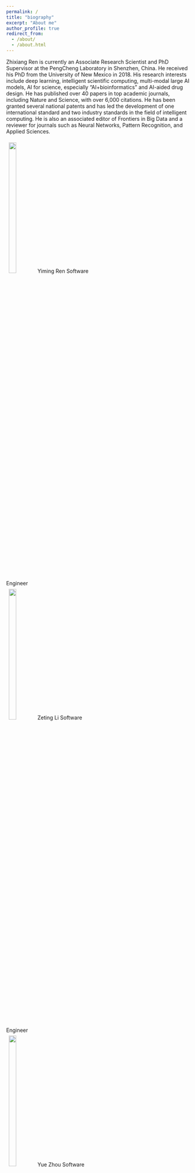 ```yaml
---
permalink: /
title: "biography"
excerpt: "About me"
author_profile: true
redirect_from: 
  - /about/
  - /about.html
---
```



Zhixiang Ren is currently an Associate Research Scientist and PhD Supervisor at the PengCheng Laboratory in Shenzhen, China. He received his PhD from the University of New Mexico in 2018. His research interests include deep learning, intelligent scientific computing, multi-modal large AI models, AI for science, especially “AI+bioinformatics” and AI-aided drug design. He has published over 40 papers in top academic journals, including Nature and Science, with over 6,000 citations. He has been granted several national patents and has led the development of one international standard and two industry standards in the field of intelligent computing. He is also an associated editor of Frontiers in Big Data and a reviewer for journals such as Neural Networks, Pattern Recognition, and Applied Sciences.

<div style="float: left;">

  <div>
    <img style="width: 30%;padding: 3%;" src="/images/profile.png" />
    <h>Yiming Ren</h>
    <h>Software Engineer</h>
  </div>

  <div>
    <img style="width: 30%;padding: 3%;" src="/images/profile.png" />
    <h>Zeting Li</h>
    <h>Software Engineer</h>
  </div>

  <div>
    <img style="width: 30%;padding: 3%;" src="/images/profile.png" />
    <h>Yue Zhou</h>
    <h>Software Engineer</h>
  </div>

  <div>
    <img style="width: 30%;padding: 3%;" src="/images/profile.png" />
    <h>Tianyu Zhao</h>
    <h>Ph.D student</h>
  </div>

  <div>
    <img style="width: 30%;padding: 3%;" src="/images/profile.png" />
    <h>Taojie Kuang</h>
    <h>Ph.D student</h>
  </div>

  <div>
    <img style="width: 30%;padding: 3%;" src="/images/profile.png" />
    <h>Pengfei Liu</h>
    <h>Ph.D student</h>
  </div>
</div>

